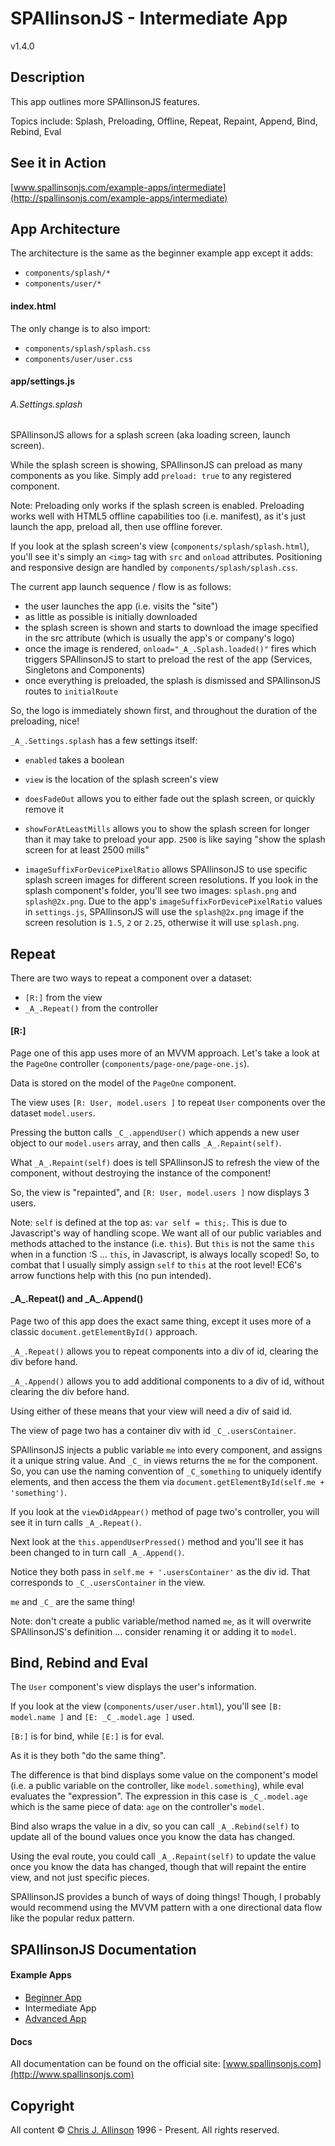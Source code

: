 
# SPAllinsonJS - Intermediate App

v1.4.0



## Description

This app outlines more SPAllinsonJS features.

Topics include: Splash, Preloading, Offline, Repeat, Repaint, Append, Bind, Rebind, Eval



## See it in Action

[www.spallinsonjs.com/example-apps/intermediate](http://spallinsonjs.com/example-apps/intermediate)



## App Architecture

The architecture is the same as the beginner example app except it adds:
- `components/splash/*`
- `components/user/*`

#### index.html

The only change is to also import:
- `components/splash/splash.css`
- `components/user/user.css`

#### app/settings.js

###### _A_.Settings.splash

SPAllinsonJS allows for a splash screen (aka loading screen, launch screen).

While the splash screen is showing, SPAllinsonJS can preload as many components as you like. Simply add `preload: true` to any registered component.

Note: Preloading only works if the splash screen is enabled. Preloading works well with HTML5 offline capabilities too (i.e. manifest), as it's just launch the app, preload all, then use offline forever.

If you look at the splash screen's view (`components/splash/splash.html`), you'll see it's simply an `<img>` tag with `src` and `onload` attributes. Positioning and responsive design are handled by `components/splash/splash.css`.

The current app launch sequence / flow is as follows:
- the user launches the app (i.e. visits the "site")
- as little as possible is initially downloaded
- the splash screen is shown and starts to download the image specified in the src attribute (which is usually the app's or company's logo)
- once the image is rendered, `onload="_A_.Splash.loaded()"` fires which triggers SPAllinsonJS to start to preload the rest of the app (Services, Singletons and Components)
- once everything is preloaded, the splash is dismissed and SPAllinsonJS routes to `initialRoute`

So, the logo is immediately shown first, and throughout the duration of the preloading, nice!

`_A_.Settings.splash` has a few settings itself:

- `enabled` takes a boolean

- `view` is the location of the splash screen's view

- `doesFadeOut` allows you to either fade out the splash screen, or quickly remove it

- `showForAtLeastMills` allows you to show the splash screen for longer than it may take to preload your app. `2500` is like saying "show the splash screen for at least 2500 mills"

- `imageSuffixForDevicePixelRatio` allows SPAllinsonJS to use specific splash screen images for different screen resolutions. If you look in the splash component's folder, you'll see two images: `splash.png` and `splash@2x.png`. Due to the app's `imageSuffixForDevicePixelRatio` values in `settings.js`, SPAllinsonJS will use the `splash@2x.png` image if the screen resolution is `1.5`, `2` or `2.25`, otherwise it will use `splash.png`.



## Repeat

There are two ways to repeat a component over a dataset:
- `[R:]` from the view
- `_A_.Repeat()` from the controller

#### [R:]

Page one of this app uses more of an MVVM approach. Let's take a look at the `PageOne` controller (`components/page-one/page-one.js`).

Data is stored on the model of the `PageOne` component.

The view uses `[R: User, model.users ]` to repeat `User` components over the dataset `model.users`.

Pressing the button calls `_C_.appendUser()` which appends a new user object to our `model.users` array, and then calls `_A_.Repaint(self)`.

What `_A_.Repaint(self)` does is tell SPAllinsonJS to refresh the view of the component, without destroying the instance of the component!

So, the view is "repainted", and `[R: User, model.users ]` now displays 3 users.

Note: `self` is defined at the top as: `var self = this;`. This is due to Javascript's way of handling scope. We want all of our public variables and methods attached to the instance (i.e. `this`). But `this` is not the same `this` when in a function :S ... `this`, in Javascript, is always locally scoped! So, to combat that I usually simply assign `self` to `this` at the root level! EC6's arrow functions help with this (no pun intended).

#### \_A\_.Repeat() and \_A\_.Append()

Page two of this app does the exact same thing, except it uses more of a classic `document.getElementById()` approach.

`_A_.Repeat()` allows you to repeat components into a div of id, clearing the div before hand.

`_A_.Append()` allows you to add additional components to a div of id, without clearing the div before hand.

Using either of these means that your view will need a div of said id.

The view of page two has a container div with id `_C_.usersContainer`.

SPAllinsonJS injects a public variable `me` into every component, and assigns it a unique string value. And `_C_` in views returns the `me` for the component. So, you can use the naming convention of `_C_something` to uniquely identify elements, and then access the them via `document.getElementById(self.me + 'something')`.

If you look at the `viewDidAppear()` method of page two's controller, you will see it in turn calls `_A_.Repeat()`.

Next look at the `this.appendUserPressed()` method and you'll see it has been changed to in turn call `_A_.Append()`.

Notice they both pass in `self.me + '.usersContainer'` as the div id. That corresponds to `_C_.usersContainer` in the view.

`me` and `_C_` are the same thing!

Note: don't create a public variable/method named `me`, as it will overwrite SPAllinsonJS's definition ... consider renaming it or adding it to `model`.



## Bind, Rebind and Eval

The `User` component's view displays the user's information.

If you look at the view (`components/user/user.html`), you'll see `[B: model.name ]` and `[E: _C_.model.age ]` used.

`[B:]` is for bind, while `[E:]` is for eval.

As it is they both "do the same thing".

The difference is that bind displays some value on the component's model (i.e. a public variable on the controller, like `model.something`), while eval evaluates the "expression". The expression in this case is `_C_.model.age` which is the same piece of data: `age` on the controller's `model`.

Bind also wraps the value in a div, so you can call `_A_.Rebind(self)` to update all of the bound values once you know the data has changed.

Using the eval route, you could call `_A_.Repaint(self)` to update the value once you know the data has changed, though that will repaint the entire view, and not just specific pieces.

SPAllinsonJS provides a bunch of ways of doing things! Though, I probably would recommend using the MVVM pattern with a one directional data flow like the popular redux pattern.



## SPAllinsonJS Documentation

#### Example Apps

- [Beginner App](https://github.com/SPAllinsonJS/spallinsonjs-example-beginner)
- Intermediate App
- [Advanced App](https://github.com/SPAllinsonJS/spallinsonjs-example-advanced)

#### Docs

All documentation can be found on the official site: [www.spallinsonjs.com](http://www.spallinsonjs.com)



## Copyright

All content &copy; [Chris J. Allinson](http://www.allinson.ca) 1996 - Present. All rights reserved.
